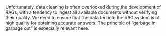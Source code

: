 Unfortunately, data cleaning is often overlooked during the development of RAGs, with a tendency to ingest all available documents without verifying their quality. We need to ensure that the data fed into the RAG system is of high quality for obtaining accurate answers. The principle of “garbage in, garbage out” is especially relevant here.  